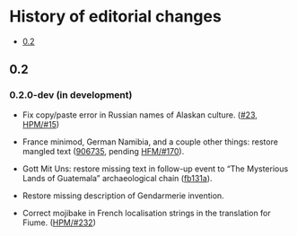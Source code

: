 History of editorial changes
============================

* [0.2](#02)

## 0.2

### 0.2.0-dev (in development)

- Fix copy/paste error in Russian names of Alaskan culture. ([#23], [HPM/#15])

  [#23]: https://github.com/moretrim/ccHFM/pull/23
  [HPM/#15]: https://github.com/arkhometha/Historical-Project-Mod/pull/15

- France minimod, German Namibia, and a couple other things: restore mangled text ([906735], pending
  [HFM/#170]).

  [906735]: https://github.com/moretrim/ccHFM/commit/9067354d70610e4f12644ef68f479ac109827172
  [HFM/#170]: https://github.com/SighPie/HFM/pull/170

- Gott Mit Uns: restore missing text in follow-up event to “The Mysterious Lands of Guatemala”
  archaeological chain ([fb131a]).

  [fb131a]: https://github.com/moretrim/ccHFM/commit/fb131aeb6e1ba26715e06e8059acc446a29eea94

- Restore missing description of Gendarmerie invention.

- Correct mojibake in French localisation strings in the translation for Fiume. ([HPM/#232])

  [HPM/#232]: https://github.com/arkhometha/Historical-Project-Mod/pull/232
